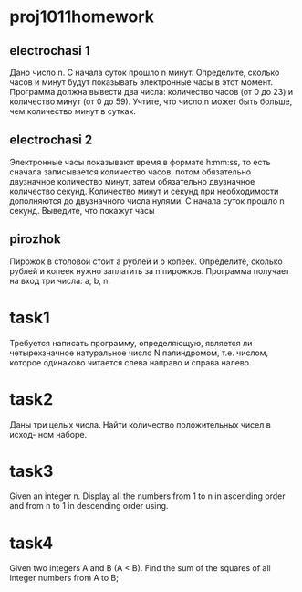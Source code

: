 # proj1011homework
## electrochasi 1
Дано число n. С начала суток прошло n минут. 
Определите, сколько часов и минут будут показывать 
электронные часы в этот момент. Программа должна 
вывести два числа: количество часов (от 0 до 23) и 
количество минут (от 0 до 59). Учтите, что число n может 
быть больше, чем количество минут в сутках.

## electrochasi 2
Электронные часы показывают время в 
формате h:mm:ss, то есть сначала записывается 
количество часов, потом обязательно двузначное 
количество минут, затем обязательно двузначное 
количество секунд. Количество минут и секунд при 
необходимости дополняются до двузначного числа 
нулями. С начала суток прошло n секунд. Выведите, что покажут 
часы

## pirozhok
Пирожок в столовой стоит a рублей и b копеек. 
Определите, сколько рублей и копеек нужно заплатить 
за n пирожков. Программа получает на вход три числа: a, b, n.

# task1
Требуется написать программу, определяющую, является ли 
четырехзначное натуральное число N палиндромом, т.е. числом, 
которое одинаково читается слева направо и справа налево.

# task2
Даны три целых числа. Найти количество
положительных чисел в исход- ном наборе.

# task3
Given an integer n. Display all the numbers from 1 to n in
ascending order and from n to 1 in descending order using.

# task4
 Given two integers A and B (A < B). Find the sum of the 
squares of all integer numbers from A to B;